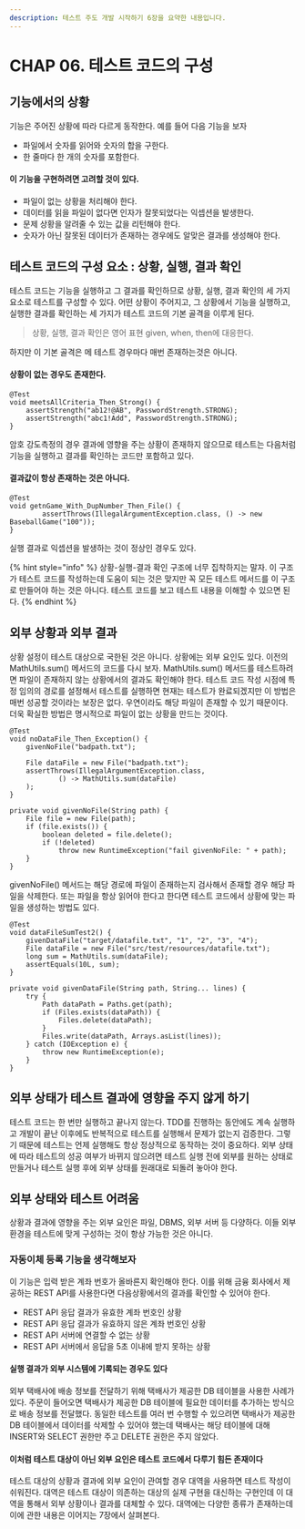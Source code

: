 ```yaml
---
description: 테스트 주도 개발 시작하기 6장을 요약한 내용입니다.
---
```


# CHAP 06. 테스트 코드의 구성

## 기능에서의 상황

기능은 주어진 상황에 따라 다르게 동작한다. 예를 들어 다음 기능을 보자

* 파일에서 숫자를 읽어와 숫자의 합을 구한다.
* 한 줄마다 한 개의 숫자를 포함한다.

#### 이 기능을 구현하려면 고려할 것이 있다.

* 파일이 없는 상황을 처리해야 한다.
* 데이터를 읽을 파일이 없다면 인자가 잘못되었다는 익셉션을 발생한다.
* 문제 상황을 알려줄 수 있는 값을 리턴해야 한다.
* 숫자가 아닌 잘못된 데이터가 존재하는 경우에도 알맞은 결과를 생성해야 한다.

## 테스트 코드의 구성 요소 : 상황, 실행, 결과 확인

테스트 코드는 기능을 실행하고 그 결과를 확인하므로 상황, 실행, 결과 확인의 세 가지 요소로 테스트를 구성할 수 있다. 어떤 상황이 주어지고, 그 상황에서 기능을 실행하고, 실행한 결과를 확인하는 세 가지가 테스트 코드의 기본 골격을 이루게 된다.

> 상황, 실행, 결과 확인은 영어 표현 given, when, then에 대응한다.

하지만 이 기본 골격은 메 테스트 경우마다 매번 존재하는것은 아니다.

#### 상황이 없는 경우도 존재한다.

```text
@Test
void meetsAllCriteria_Then_Strong() {
    assertStrength("ab12!@AB", PasswordStrength.STRONG);
    assertStrength("abc1!Add", PasswordStrength.STRONG);
}
```

암호 강도측정의 경우 결과에 영향을 주는 상황이 존재하지 않으므로 테스트는 다음처럼 기능을 실행하고 결과를 확인하는 코드만 포함하고 있다.

#### 결과값이 항상 존재하는 것은 아니다.

```text
@Test
void getnGame_With_DupNumber_Then_File() {
		assertThrows(IllegalArgumentException.class, () -> new BaseballGame("100"));
}
```

실행 결과로 익셉션을 발생하는 것이 정상인 경우도 있다.

{% hint style="info" %}
상황-실행-결과 확인 구조에 너무 집착하지는 말자. 이 구조가 테스트 코드를 작성하는데 도움이 되는 것은 맞지만 꼭 모든 테스트 메서드를 이 구조로 만들어야 하는 것은 아니다. 테스트 코드를 보고 테스트 내용을 이해할 수 있으면 된다.
{% endhint %}

## 외부 상황과 외부 결과

상황 설정이 테스트 대상으로 국한된 것은 아니다. 상황에는 외부 요인도 있다. 이전의 MathUtils.sum\(\) 메서드의 코드를 다시 보자. MathUtils.sum\(\) 메서드를 테스트하려면 파일이 존재하지 않는 상황에서의 결과도 확인해야 한다. 테스트 코드 작성 시점에 특정 임의의 경로를 설정해서 테스트를 실행하면 현재는 테스트가 완료되겠지만 이 방법은 매번 성공할 것이라는 보장은 없다. 우연이라도 해당 파일이 존재할 수 있기 때문이다. 더욱 확실한 방법은 명시적으로 파일이 없는 상황을 만드는 것이다.

```text
@Test
void noDataFile_Then_Exception() {
    givenNoFile("badpath.txt");

    File dataFile = new File("badpath.txt");
    assertThrows(IllegalArgumentException.class,
            () -> MathUtils.sum(dataFile)
    );
}

private void givenNoFile(String path) {
    File file = new File(path);
    if (file.exists()) {
        boolean deleted = file.delete();
        if (!deleted)
            throw new RuntimeException("fail givenNoFile: " + path);
    }
}
```

givenNoFile\(\) 메서드는 해당 경로에 파일이 존재하는지 검사해서 존재할 경우 해당 파일을 삭제한다. 또는 파일을 항상 읽어야 한다고 한다면 테스트 코드에서 상황에 맞는 파일을 생성하는 방법도 있다.

```text
@Test
void dataFileSumTest2() {
    givenDataFile("target/datafile.txt", "1", "2", "3", "4");
    File dataFile = new File("src/test/resources/datafile.txt");
    long sum = MathUtils.sum(dataFile);
    assertEquals(10L, sum);
}

private void givenDataFile(String path, String... lines) {
    try {
        Path dataPath = Paths.get(path);
        if (Files.exists(dataPath)) {
            Files.delete(dataPath);
        }
        Files.write(dataPath, Arrays.asList(lines));
    } catch (IOException e) {
        throw new RuntimeException(e);
    }
}
```

## 외부 상태가 테스트 결과에 영향을 주지 않게 하기

테스트 코드는 한 번만 실행하고 끝나지 않는다. TDD를 진행하는 동안에도 계속 실행하고 개발이 끝난 이후에도 반복적으로 테스트를 실행해서 문제가 없는지 검증한다. 그렇기 때문에 테스트는 언제 실행해도 항상 정상적으로 동작하는 것이 중요하다. 외부 상태에 따라 테스트의 성공 여부가 바뀌지 않으려면 테스트 실행 전에 외부를 원하는 상태로 만들거나 테스트 실행 후에 외부 상태를 원래대로 되돌려 놓아야 한다.

## 외부 상태와 테스트 어려움

상황과 결과에 영향을 주는 외부 요인은 파일, DBMS, 외부 서버 등 다양하다. 이들 외부 환경을 테스트에 맞게 구성하는 것이 항상 가능한 것은 아니다.

### 자동이체 등록 기능을 생각해보자

이 기능은 입력 받은 계좌 번호가 올바른지 확인해야 한다. 이를 위해 금융 회사에서 제공하는 REST API를 사용한다면 다음상황에서의 결과를 확인할 수 있어야 한다.

* REST API 응답 결과가 유효한 계좌 번호인 상황
* REST API 응답 결과가 유효하지 않은 계좌 번호인 상황
* REST API 서버에 연결할 수 없는 상황
* REST API 서버에서 응답을 5초 이내에 받지 못하는 상황

#### 실행 결과가 외부 시스템에 기록되는 경우도 있다

외부 택배사에 배송 정보를 전달하기 위해 택배사가 제공한 DB 테이블을 사용한 사례가 있다. 주문이 들어오면 택배사가 제공한 DB 테이블에 필요한 데이터를 추가하는 방식으로 배송 정보를 전달했다. 동일한 테스트를 여러 번 수행할 수 있으려면 택배사가 제공한 DB 테이블에서 데이터를 삭제할 수 있어야 했는데 택배사는 해당 테이블에 대해 INSERT와 SELECT 권한만 주고 DELETE 권한은 주지 않았다.

#### 이처럼 테스트 대상이 아닌 외부 요인은 테스트 코드에서 다루기 힘든 존재이다

테스트 대상의 상황과 결과에 외부 요인이 관여할 경우 대역을 사용하면 테스트 작성이 쉬워진다. 대역은 테스트 대상이 의존하는 대상의 실제 구현을 대신하는 구현인데 이 대역을 통해서 외부 상황이나 결과를 대체할 수 있다. 대역에는 다양한 종류가 존재하는데 이에 관한 내용은 이어지는 7장에서 살펴본다.

